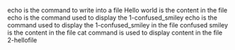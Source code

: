 echo is the command to write into a file
Hello world is the content in the file
echo is the command used to display the 1-confused_smiley
echo is the command used to display the 1-confused_smiley in the file
confused smiley is the content in the file
cat command is used to display content in the file 2-hellofile
